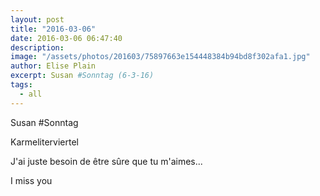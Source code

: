 ```yaml
---
layout: post
title: "2016-03-06"
date: 2016-03-06 06:47:40
description: 
image: "/assets/photos/201603/75897663e154448384b94bd8f302afa1.jpg"
author: Elise Plain
excerpt: Susan #Sonntag (6-3-16)
tags: 
  - all
---
```


Susan #Sonntag <p></p>
Karmeliterviertel<p>J'ai juste besoin de être sûre que tu m'aimes...</p><p>I miss you</p>